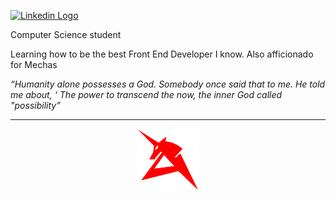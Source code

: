 <a href='https://www.linkedin.com/in/armandogaliati/'><img src='https://img.shields.io/badge/LinkedIn-0077B5?style=for-the-badge&logo=linkedin&logoColor=white' alt="Linkedin Logo" /></a>

Computer Science student

Learning how to be the best Front End Developer I know.
Also afficionado for Mechas

_“Humanity alone possesses a God. Somebody once said that to me. He told me about, ‘ The power to transcend the now, the inner God called "possibility”_

---

<p align="center">
    <a href='https://www.youtube.com/watch?v=IUjitZVdWqg'><img src="./assets/unicorn.png" alt="Amuro Ray Unicorn Logo" width="100"></a>
    </p>
